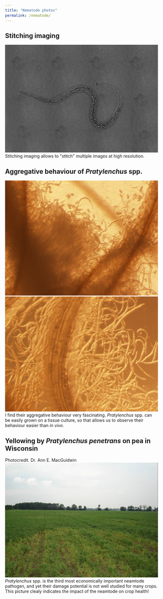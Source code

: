 ```yaml
---
title: "Nematode photos"
permalink: /nematode/
---
```


## Stitching imaging 
![](../rln734_stiching.png)
Stitching imaging allows to "stitch" multiple images at high resolution. 

## Aggregative behaviour of *Pratylenchus* spp. 
![](../nema_aggregation1.jpg)
![](../nema_aggregation2.jpg)
I find their aggregative behaviour very fascinating. 
*Pratylenchus* spp. can be easily grown on a tissue culture, so that allows us to observe their behaviour easier than *in vivo*.

## Yellowing by *Pratylenchus penetrans* on pea in Wisconsin
Photocredit. Dr. Ann E. MacGuidwin
![](../pea_RlnDamage.jpg)
*Pratylenchus* spp. is the third most economically important neamtode pathogen, and yet their damage potential is not well studied for many crops. This picture clealy indicates the impact of the neamtode on crop health!



